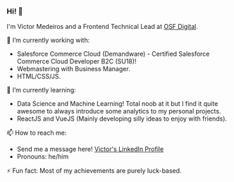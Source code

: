 ### Hi! 👋
I'm Victor Medeiros and a Frontend Technical Lead at [OSF Digital](https://osf.digital/).

🔭 I’m currently working with:
- Salesforce Commerce Cloud (Demandware) - Certified Salesforce Commerce Cloud Developer B2C (SU18)!
- Webmastering with Business Manager.
- HTML/CSS/JS.

🌱 I’m currently learning:
- Data Science and Machine Learning! Total noob at it but I find it quite awesome to always introduce some analytics to my personal projects.
- ReactJS and VueJS (Mainly developing silly ideas to enjoy with friends).

📫 How to reach me: 
- Send me a message here! [Victor's LinkedIn Profile](https://www.linkedin.com/in/victor-medeiros-623b7711a/?locale=en_US)
- Pronouns: he/him

⚡ Fun fact: Most of my achievements are purely luck-based.
